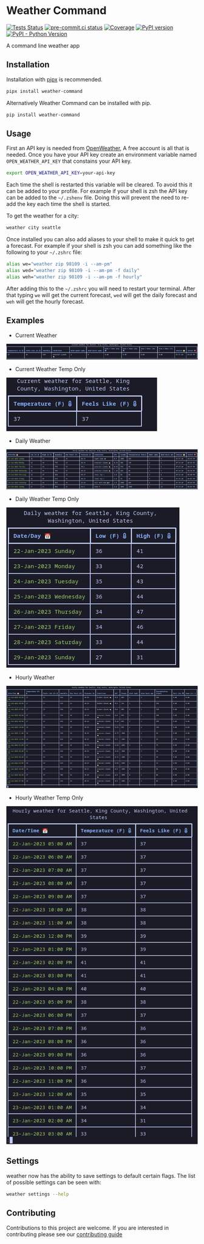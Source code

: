 # Weather Command

[![Tests Status](https://github.com/sanders41/weather-command/workflows/Testing/badge.svg?branch=main&event=push)](https://github.com/sanders41/weather-command/actions?query=workflow%3ATesting+branch%3Amain+event%3Apush)
[![pre-commit.ci status](https://results.pre-commit.ci/badge/github/sanders41/weather-command/main.svg)](https://results.pre-commit.ci/latest/github/sanders41/weather-command/main)
[![Coverage](https://codecov.io/github/sanders41/weather-command/coverage.svg?branch=main)](https://codecov.io/gh/sanders41/weather-command)
[![PyPI version](https://badge.fury.io/py/weather-command.svg)](https://badge.fury.io/py/weather-command)
[![PyPI - Python Version](https://img.shields.io/pypi/pyversions/weather-command?color=5cc141)](https://github.com/sanders41/weather-command)

A command line weather app

## Installation

Installation with [pipx](https://github.com/pypa/pipx) is recommended.

```sh
pipx install weather-command
```

Alternatively Weather Command can be installed with pip.

```sh
pip install weather-command
```

## Usage

First an API key is needed from [OpenWeather](https://openweathermap.org/), A free account is all that
is needed. Once you have your API key create an environment variable named `OPEN_WEATHER_API_KEY` that
constains your API key.

```sh
export OPEN_WEATHER_API_KEY=your-api-key
```

Each time the shell is restarted this variable will be cleared. To avoid this it can be added to your
profile. For example if your shell is zsh the API key can be added to the `~/.zshenv` file. Doing this
will prevent the need to re-add the key each time the shell is started.

To get the weather for a city:

```sh
weather city seattle
```

Once installed you can also add aliases to your shell to make it quick to get a forecast. For example
if your shell is zsh you can add something like the following to your `~/.zshrc` file:

```sh
alias we="weather zip 98109 -i --am-pm"
alias wed="weather zip 98109 -i --am-pm -f daily"
alias weh="weather zip 98109 -i --am-pm -f hourly"
```

After adding this to the `~/.zshrc` you will need to restart your terminal. After that typing `we`
will get the current forecast, `wed` will get the daily forecast and `weh` will get the hourly forecast.

## Examples

- Current Weather

![Current weather](https://raw.githubusercontent.com/sanders41/weather-command/main/assets/current.png)

- Current Weather Temp Only

![Current weather temp only](https://raw.githubusercontent.com/sanders41/weather-command/main/assets/current_temp_only.png)

- Daily Weather

![Daily weather](https://raw.githubusercontent.com/sanders41/weather-command/main/assets/daily.png)

- Daily Weather Temp Only

![Daily weather temp only](https://raw.githubusercontent.com/sanders41/weather-command/main/assets/daily_temp_only.png)

- Hourly Weather

![Hourly weather](https://raw.githubusercontent.com/sanders41/weather-command/main/assets/hourly.png)

- Hourly Weather Temp Only

![Hourl weather temp only](https://raw.githubusercontent.com/sanders41/weather-command/main/assets/hourly_temp_only.png)

## Settings
weather now has the ability to save settings to default certain flags. The list of possible settings can be seen with:

```sh
weather settings --help
```
## Contributing

Contributions to this project are welcome. If you are interested in contributing please see our [contributing guide](CONTRIBUTING.md)
